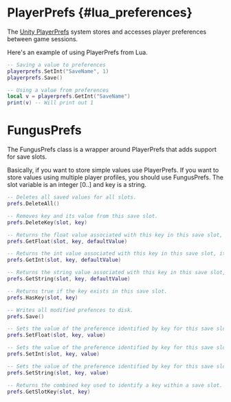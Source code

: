 # PlayerPrefs {#lua_preferences}

The [Unity PlayerPrefs] system stores and accesses player preferences between game sessions.

Here's an example of using PlayerPrefs from Lua.

```lua
-- Saving a value to preferences
playerprefs.SetInt("SaveName", 1)
playerprefs.Save()

-- Using a value from preferences
local v = playerprefs.GetInt("SaveName")
print(v) -- Will print out 1
```

# FungusPrefs

The FungusPrefs class is a wrapper around PlayerPrefs that adds support for save slots. 

Basically, if you want to store simple values use PlayerPrefs. If you want to store values using multiple player profiles, you should use FungusPrefs. The slot variable is an integer [0..] and key is a string.

```lua
-- Deletes all saved values for all slots.
prefs.DeleteAll()

-- Removes key and its value from this save slot.
prefs.DeleteKey(slot, key)

-- Returns the float value associated with this key in this save slot, it it exists.
prefs.GetFloat(slot, key, defaultValue)

-- Returns the int value associated with this key in this save slot, it it exists.
prefs.GetInt(slot, key, defaultValue)

-- Returns the string value associated with this key in this save slot, it it exists.
prefs.GetString(slot, key, defaultValue)

-- Returns true if the key exists in this save slot.
prefs.HasKey(slot, key)

-- Writes all modified prefences to disk.
prefs.Save()

-- Sets the value of the preference identified by key for this save slot.
prefs.SetFloat(slot, key, value)

-- Sets the value of the preference identified by key for this save slot.
prefs.SetInt(slot, key, value)

-- Sets the value of the preference identified by key for this save slot.
prefs.SetString(slot, key, value)

-- Returns the combined key used to identify a key within a save slot.
prefs.GetSlotKey(slot, key)
```

[Unity PlayerPrefs]: http://docs.unity3d.com/ScriptReference/PlayerPrefs.html